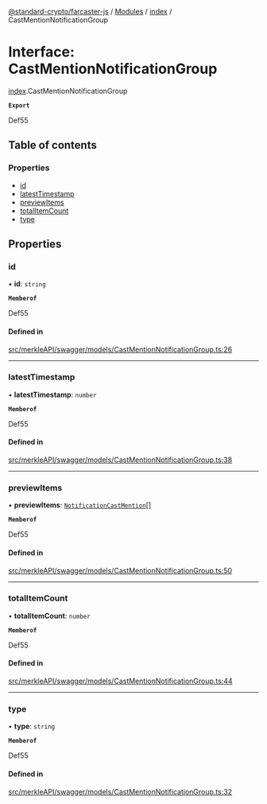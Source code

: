 [@standard-crypto/farcaster-js](../README.md) / [Modules](../modules.md) / [index](../modules/index.md) / CastMentionNotificationGroup

# Interface: CastMentionNotificationGroup

[index](../modules/index.md).CastMentionNotificationGroup

**`Export`**

Def55

## Table of contents

### Properties

- [id](index.CastMentionNotificationGroup.md#id)
- [latestTimestamp](index.CastMentionNotificationGroup.md#latesttimestamp)
- [previewItems](index.CastMentionNotificationGroup.md#previewitems)
- [totalItemCount](index.CastMentionNotificationGroup.md#totalitemcount)
- [type](index.CastMentionNotificationGroup.md#type)

## Properties

### id

• **id**: `string`

**`Memberof`**

Def55

#### Defined in

[src/merkleAPI/swagger/models/CastMentionNotificationGroup.ts:26](https://github.com/standard-crypto/farcaster-js/blob/main/src/merkleAPI/swagger/models/CastMentionNotificationGroup.ts#L26)

___

### latestTimestamp

• **latestTimestamp**: `number`

**`Memberof`**

Def55

#### Defined in

[src/merkleAPI/swagger/models/CastMentionNotificationGroup.ts:38](https://github.com/standard-crypto/farcaster-js/blob/main/src/merkleAPI/swagger/models/CastMentionNotificationGroup.ts#L38)

___

### previewItems

• **previewItems**: [`NotificationCastMention`](index.NotificationCastMention.md)[]

**`Memberof`**

Def55

#### Defined in

[src/merkleAPI/swagger/models/CastMentionNotificationGroup.ts:50](https://github.com/standard-crypto/farcaster-js/blob/main/src/merkleAPI/swagger/models/CastMentionNotificationGroup.ts#L50)

___

### totalItemCount

• **totalItemCount**: `number`

**`Memberof`**

Def55

#### Defined in

[src/merkleAPI/swagger/models/CastMentionNotificationGroup.ts:44](https://github.com/standard-crypto/farcaster-js/blob/main/src/merkleAPI/swagger/models/CastMentionNotificationGroup.ts#L44)

___

### type

• **type**: `string`

**`Memberof`**

Def55

#### Defined in

[src/merkleAPI/swagger/models/CastMentionNotificationGroup.ts:32](https://github.com/standard-crypto/farcaster-js/blob/main/src/merkleAPI/swagger/models/CastMentionNotificationGroup.ts#L32)
